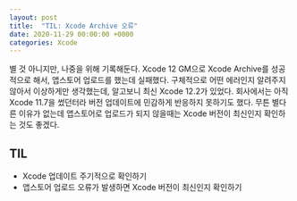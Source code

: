 ```yaml
---
layout: post
title:  "TIL: Xcode Archive 오류"
date: 2020-11-29 00:00:00 +0000
categories: Xcode
---
```


별 것 아니지만, 나중을 위해 기록해둔다.
Xcode 12 GM으로 Xcode Archive를 성공적으로 해서, 앱스토어 업로드를 했는데 실패했다.
구체적으로 어떤 에러인지 알려주지 않아서 이상하게만 생각했는데, 알고보니 최신 Xcode 12.2가 있었다.
회사에서는 아직 Xcode 11.7을 썼던터라 버전 업데이트에 민감하게 반응하지 못하기도 했다.
무튼 별다른 이유가 없는데 앱스토어로 업로드가 되지 않을때는 Xcode 버전이 최신인지 확인하는 것도 좋겠다.

## TIL
* Xcode 업데이트 주기적으로 확인하기
* 앱스토어 업로드 오류가 발생하면 Xcode 버전이 최신인지 확인하기
